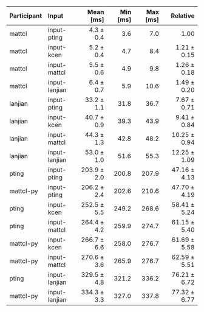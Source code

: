 | Participant | Input | Mean [ms] | Min [ms] | Max [ms] | Relative |
|:---|:---|---:|---:|---:|---:|
| mattcl | input-pting | 4.3 ± 0.4 | 3.6 | 7.0 | 1.00 |
| mattcl | input-kcen | 5.2 ± 0.4 | 4.7 | 8.4 | 1.21 ± 0.15 |
| mattcl | input-mattcl | 5.5 ± 0.6 | 4.9 | 9.8 | 1.26 ± 0.18 |
| mattcl | input-lanjian | 6.4 ± 0.7 | 5.9 | 10.6 | 1.49 ± 0.20 |
| lanjian | input-pting | 33.2 ± 1.1 | 31.8 | 36.7 | 7.67 ± 0.71 |
| lanjian | input-kcen | 40.7 ± 0.9 | 39.3 | 43.9 | 9.41 ± 0.84 |
| lanjian | input-mattcl | 44.3 ± 1.3 | 42.8 | 48.2 | 10.25 ± 0.94 |
| lanjian | input-lanjian | 53.0 ± 1.0 | 51.6 | 55.3 | 12.25 ± 1.09 |
| pting | input-pting | 203.9 ± 2.0 | 200.8 | 207.9 | 47.16 ± 4.13 |
| mattcl-py | input-pting | 206.2 ± 2.4 | 202.6 | 210.6 | 47.70 ± 4.19 |
| pting | input-kcen | 252.5 ± 5.5 | 249.2 | 268.6 | 58.41 ± 5.24 |
| pting | input-mattcl | 264.4 ± 4.2 | 259.9 | 274.7 | 61.15 ± 5.40 |
| mattcl-py | input-kcen | 266.7 ± 6.6 | 258.0 | 276.7 | 61.69 ± 5.58 |
| mattcl-py | input-mattcl | 270.6 ± 3.6 | 265.9 | 276.7 | 62.59 ± 5.51 |
| pting | input-lanjian | 329.5 ± 4.8 | 321.2 | 336.2 | 76.21 ± 6.72 |
| mattcl-py | input-lanjian | 334.3 ± 3.3 | 327.0 | 337.8 | 77.32 ± 6.77 |
